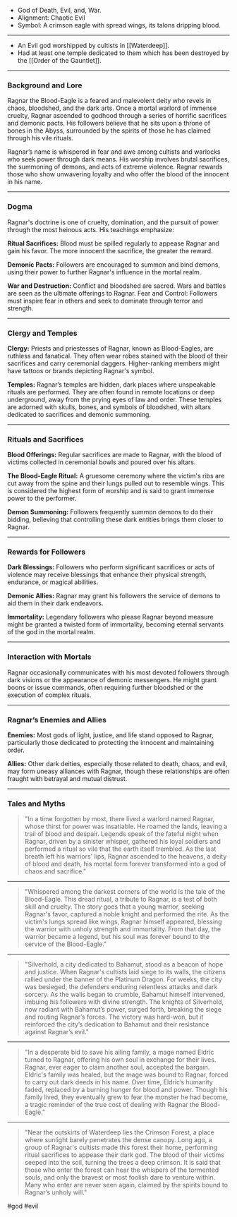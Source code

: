 - God of Death, Evil, and, War.
- Alignment: Chaotic Evil
- Symbol: A crimson eagle with spread wings, its talons dripping blood.
---
- An Evil god worshipped by cultists in [[Waterdeep]].
- Had at least one temple dedicated to them which has been destroyed by the [[Order of the Gauntlet]].
---
### Background and Lore

Ragnar the Blood-Eagle is a feared and malevolent deity who revels in chaos, bloodshed, and the dark arts. Once a mortal warlord of immense cruelty, Ragnar ascended to godhood through a series of horrific sacrifices and demonic pacts. His followers believe that he sits upon a throne of bones in the Abyss, surrounded by the spirits of those he has claimed through his vile rituals.

Ragnar’s name is whispered in fear and awe among cultists and warlocks who seek power through dark means. His worship involves brutal sacrifices, the summoning of demons, and acts of extreme violence. Ragnar rewards those who show unwavering loyalty and who offer the blood of the innocent in his name. 

---
### Dogma

Ragnar's doctrine is one of cruelty, domination, and the pursuit of power through the most heinous acts. His teachings emphasize:

**Ritual Sacrifices:** Blood must be spilled regularly to appease Ragnar and gain his favor. The more innocent the sacrifice, the greater the reward.

**Demonic Pacts:** Followers are encouraged to summon and bind demons, using their power to further Ragnar's influence in the mortal realm.

**War and Destruction:** Conflict and bloodshed are sacred. Wars and battles are seen as the ultimate offerings to Ragnar.
Fear and Control: Followers must inspire fear in others and seek to dominate through terror and strength.

---
### Clergy and Temples

**Clergy:** Priests and priestesses of Ragnar, known as Blood-Eagles, are ruthless and fanatical. They often wear robes stained with the blood of their sacrifices and carry ceremonial daggers. Higher-ranking members might have tattoos or brands depicting Ragnar's symbol.

**Temples:** Ragnar’s temples are hidden, dark places where unspeakable rituals are performed. They are often found in remote locations or deep underground, away from the prying eyes of law and order. These temples are adorned with skulls, bones, and symbols of bloodshed, with altars dedicated to sacrifices and demonic summoning.

---
### Rituals and Sacrifices

**Blood Offerings:** Regular sacrifices are made to Ragnar, with the blood of victims collected in ceremonial bowls and poured over his altars. 

**The Blood-Eagle Ritual:** A gruesome ceremony where the victim's ribs are cut away from the spine and their lungs pulled out to resemble wings. This is considered the highest form of worship and is said to grant immense power to the performer.

**Demon Summoning:** Followers frequently summon demons to do their bidding, believing that controlling these dark entities brings them closer to Ragnar.

---
### Rewards for Followers

**Dark Blessings:** Followers who perform significant sacrifices or acts of violence may receive blessings that enhance their physical strength, endurance, or magical abilities.

**Demonic Allies:** Ragnar may grant his followers the service of demons to aid them in their dark endeavors.

**Immortality:** Legendary followers who please Ragnar beyond measure might be granted a twisted form of immortality, becoming eternal servants of the god in the mortal realm.

---
### Interaction with Mortals

Ragnar occasionally communicates with his most devoted followers through dark visions or the appearance of demonic messengers. He might grant boons or issue commands, often requiring further bloodshed or the execution of complex rituals.

---
### Ragnar’s Enemies and Allies

**Enemies:** Most gods of light, justice, and life stand opposed to Ragnar, particularly those dedicated to protecting the innocent and maintaining order.

**Allies:** Other dark deities, especially those related to death, chaos, and evil, may form uneasy alliances with Ragnar, though these relationships are often fraught with betrayal and mutual distrust.

---
### Tales and Myths

> "In a time forgotten by most, there lived a warlord named Ragnar, whose thirst for power was insatiable. He roamed the lands, leaving a trail of blood and despair. Legends speak of the fateful night when Ragnar, driven by a sinister whisper, gathered his loyal soldiers and performed a ritual so vile that the earth itself trembled. As the last breath left his warriors' lips, Ragnar ascended to the heavens, a deity of blood and death, his mortal form forever transformed into a god of chaos and sacrifice."
___
>"Whispered among the darkest corners of the world is the tale of the Blood-Eagle. This dread ritual, a tribute to Ragnar, is a test of both skill and cruelty. The story goes that a young warrior, seeking Ragnar's favor, captured a noble knight and performed the rite. As the victim's lungs spread like wings, Ragnar himself appeared, blessing the warrior with unholy strength and immortality. From that day, the warrior became a legend, but his soul was forever bound to the service of the Blood-Eagle."
---
>"Silverhold, a city dedicated to Bahamut, stood as a beacon of hope and justice. When Ragnar's cultists laid siege to its walls, the citizens rallied under the banner of the Platinum Dragon. For weeks, the city was besieged, the defenders enduring relentless attacks and dark sorcery. As the walls began to crumble, Bahamut himself intervened, imbuing his followers with divine strength. The knights of Silverhold, now radiant with Bahamut’s power, surged forth, breaking the siege and routing Ragnar’s forces. The victory was hard-won, but it reinforced the city’s dedication to Bahamut and their resistance against Ragnar’s evil."
---
>"In a desperate bid to save his ailing family, a mage named Eldric turned to Ragnar, offering his own soul in exchange for their lives. Ragnar, ever eager to claim another soul, accepted the bargain. Eldric's family was healed, but the mage was bound to Ragnar, forced to carry out dark deeds in his name. Over time, Eldric’s humanity faded, replaced by a burning hunger for blood and power. Though his family lived, they eventually grew to fear the monster he had become, a tragic reminder of the true cost of dealing with Ragnar the Blood-Eagle."
---
>"Near the outskirts of Waterdeep lies the Crimson Forest, a place where sunlight barely penetrates the dense canopy. Long ago, a group of Ragnar's cultists made this forest their home, performing ritual sacrifices to appease their dark god. The blood of their victims seeped into the soil, turning the trees a deep crimson. It is said that those who enter the forest can hear the whispers of the tormented souls, and only the bravest or most foolish dare to venture within. Many who enter are never seen again, claimed by the spirits bound to Ragnar’s unholy will."


#god #evil 